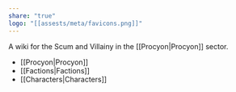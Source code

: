```yaml
---
share: "true"
logo: "[[assests/meta/favicons.png]]"
---
```


A wiki for the Scum and Villainy in the [[Procyon|Procyon]] sector.

- [[Procyon|Procyon]]
- [[Factions|Factions]]
- [[Characters|Characters]]